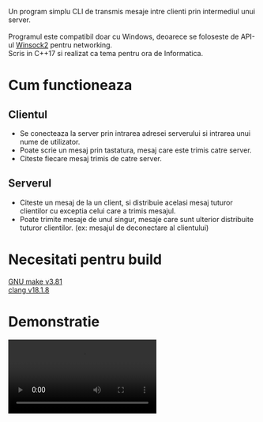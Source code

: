 Un program simplu CLI de transmis mesaje intre clienti prin intermediul unui server.\
\
Programul este compatibil doar cu Windows, deoarece se foloseste de API-ul [Winsock2](https://learn.microsoft.com/en-us/windows/win32/api/winsock2/) pentru networking.\
Scris in C++17 si realizat ca tema pentru ora de Informatica.

# Cum functioneaza
## Clientul
* Se conecteaza la server prin intrarea adresei serverului si intrarea unui nume de utilizator.
* Poate scrie un mesaj prin tastatura, mesaj care este trimis catre server.
* Citeste fiecare mesaj trimis de catre server.
## Serverul
* Citeste un mesaj de la un client, si distribuie acelasi mesaj tuturor clientilor cu exceptia celui care a trimis mesajul.
* Poate trimite mesaje de unul singur, mesaje care sunt ulterior distribuite tuturor clientilor. (ex: mesajul de deconectare al clientului)
# Necesitati pentru build
[GNU make v3.81](https://gnuwin32.sourceforge.net/packages/make.htm)\
[clang v18.1.8](https://github.com/llvm/llvm-project/releases/tag/llvmorg-18.1.8)

# Demonstratie
<video src="./docs/demonstratie.mp4">